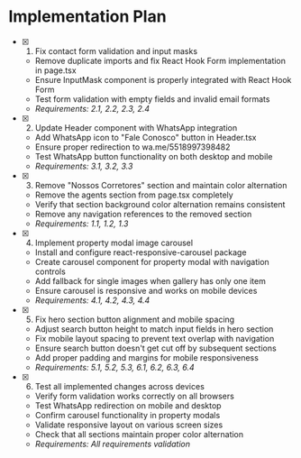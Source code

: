 # Implementation Plan

- [x] 1. Fix contact form validation and input masks
  - Remove duplicate imports and fix React Hook Form implementation in page.tsx
  - Ensure InputMask component is properly integrated with React Hook Form
  - Test form validation with empty fields and invalid email formats
  - _Requirements: 2.1, 2.2, 2.3, 2.4_

- [x] 2. Update Header component with WhatsApp integration
  - Add WhatsApp icon to "Fale Conosco" button in Header.tsx
  - Ensure proper redirection to wa.me/5518997398482
  - Test WhatsApp button functionality on both desktop and mobile
  - _Requirements: 3.1, 3.2, 3.3_

- [x] 3. Remove "Nossos Corretores" section and maintain color alternation
  - Remove the agents section from page.tsx completely
  - Verify that section background color alternation remains consistent
  - Remove any navigation references to the removed section
  - _Requirements: 1.1, 1.2, 1.3_

- [x] 4. Implement property modal image carousel
  - Install and configure react-responsive-carousel package
  - Create carousel component for property modal with navigation controls
  - Add fallback for single images when gallery has only one item
  - Ensure carousel is responsive and works on mobile devices
  - _Requirements: 4.1, 4.2, 4.3, 4.4_

- [x] 5. Fix hero section button alignment and mobile spacing
  - Adjust search button height to match input fields in hero section
  - Fix mobile layout spacing to prevent text overlap with navigation
  - Ensure search button doesn't get cut off by subsequent sections
  - Add proper padding and margins for mobile responsiveness
  - _Requirements: 5.1, 5.2, 5.3, 6.1, 6.2, 6.3, 6.4_

- [x] 6. Test all implemented changes across devices
  - Verify form validation works correctly on all browsers
  - Test WhatsApp redirection on mobile and desktop
  - Confirm carousel functionality in property modals
  - Validate responsive layout on various screen sizes
  - Check that all sections maintain proper color alternation
  - _Requirements: All requirements validation_